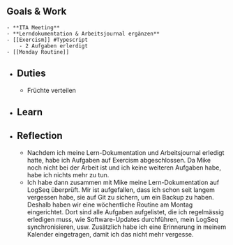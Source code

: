 ## Goals & Work
	- **ITA Meeting**
	- **Lerndokumentation & Arbeitsjournal ergänzen**
	- [[Exercism]] #Typescript
		- 2 Aufgaben erlerdigt
	- [[Monday Routine]]
- ## Duties
	- Früchte verteilen
- ## Learn
- ## Reflection
	- Nachdem ich meine Lern-Dokumentation und Arbeitsjournal erledigt hatte, habe ich Aufgaben auf Exercism abgeschlossen. Da Mike noch nicht bei der Arbeit ist und ich keine weiteren Aufgaben habe, habe ich nichts mehr zu tun.
	- Ich habe dann zusammen mit Mike meine Lern-Dokumentation auf LogSeq überprüft. Mir ist aufgefallen, dass ich schon seit langem vergessen habe, sie auf Git zu sichern, um ein Backup zu haben. Deshalb haben wir eine wöchentliche Routine am Montag eingerichtet. Dort sind alle Aufgaben aufgelistet, die ich regelmässig erledigen muss, wie Software-Updates durchführen, mein LogSeq synchronisieren, usw. Zusätzlich habe ich eine Erinnerung in meinem Kalender eingetragen, damit ich das nicht mehr vergesse.